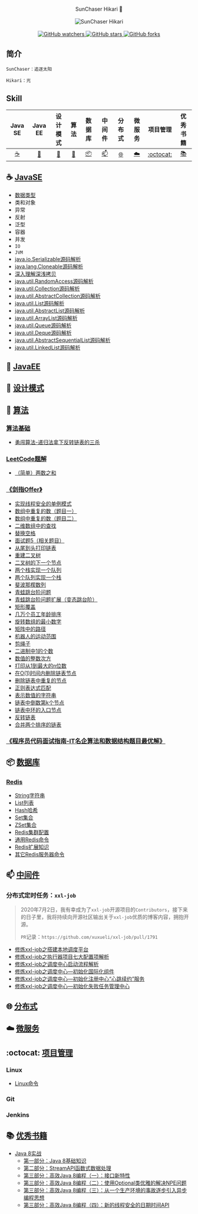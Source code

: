 <div align="center">
    <br />SunChaser Hikari 🌻<br /><br />
    <img alt="SunChaser Hikari" src="https://img.shields.io/badge/SunChaser-Hikari-blueviolet?logo=Java&logoColor=violet" />
    <br /><br />
    <a title="sunchaser-hikari watchers" target="_blank" href="https://github.com/sunchaser-lilu/sunchaser-hikari/watchers">
        <img alt="GitHub watchers" src="https://img.shields.io/github/watchers/sunchaser-lilu/sunchaser-hikari?color=%5D&logoColor=blueviolet&style=social" />
    </a>  
    <a title="sunchaser-hikari stars" target="_blank" href="https://github.com/sunchaser-lilu/sunchaser-hikari/stargazers">
        <img alt="GitHub stars" src="https://img.shields.io/github/stars/sunchaser-lilu/sunchaser-hikari?color=%5D&logoColor=blueviolet&style=social" />
    </a>  
    <a title="sunchaser-hikari forks" target="_blank" href="https://github.com/sunchaser-lilu/sunchaser-hikari/network/members">
        <img alt="GitHub forks" src="https://img.shields.io/github/forks/sunchaser-lilu/sunchaser-hikari?color=%5D&logoColor=blueviolet&style=social" />
    </a>
</div> 

## 简介

```
SunChaser：追逐太阳

Hikari：光
```

## Skill

| Java SE | Java EE | 设计模式 | 算法 | 数 据 库 | 中 间 件 | 分 布 式 | 微 服 务 | 项目管理 | 优秀书籍 |
| :--------: | :--------: | :--------: | :--------: | :--------: | :--------: | :--------: | :--------: | :--------: | :--------: |
| [:coffee:](#coffee-JavaSE) | [:baby_bottle:](#baby_bottle-JavaEE) | [:shell:](#shell-设计模式) | [:pencil:](#pencil-算法) | [:package:](#package-数据库) | [:mailbox:](#mailbox-中间件) | [:globe_with_meridians:](#globe_with_meridians-分布式) | [:cloud:](#cloud-微服务) | [:octocat:](#octocat-项目管理) | [:books:](#books-优秀书籍) |

## :coffee: [JavaSE](./java-se)
- [数据类型](./java-se/docs/数据类型.md)
- 类和对象
- 异常
- 反射
- 泛型
- 容器
- 并发
- `IO`
- `JVM`
- [java.io.Serializable源码解析](./java-se/docs/base/serializable.md)
- [java.lang.Cloneable源码解析](./java-se/docs/base/cloneable.md)
- [深入理解深浅拷贝](./java-se/docs/base/depth-shallow-copy.md)
- [java.util.RandomAccess源码解析](./java-se/docs/base/randomaccess.md)
- [java.util.Collection源码解析](./java-se/docs/base/collection.md)
- [java.util.AbstractCollection源码解析](./java-se/docs/base/abstract-collection.md)
- [java.util.List源码解析](./java-se/docs/base/list.md)
- [java.util.AbstractList源码解析](./java-se/docs/base/abstract-list.md)
- [java.util.ArrayList源码解析](./java-se/docs/base/arraylist.md)
- [java.util.Queue源码解析](./java-se/docs/base/queue.md)
- [java.util.Deque源码解析](./java-se/docs/base/deque.md)
- [java.util.AbstractSequentialList源码解析](./java-se/docs/base/abstract-sequential-list.md)
- [java.util.LinkedList源码解析](./java-se/docs/base/linkedlist.md)

## :baby_bottle: [JavaEE](./java-ee)

## :shell: [设计模式](./design-patterns)

## :pencil: [算法](./algorithm)

### [算法基础](./algorithm/algorithm-base/README.md)
- [勇闯算法-递归法拿下反转链表的三杀](./algorithm/algorithm-base/docs/勇闯算法-递归法拿下反转链表的三杀.md)

### [LeetCode题解](./algorithm/leetcode-problem-solution/README.md)
- [（简单）两数之和](./algorithm/leetcode-problem-solution/docs/（简单）两数之和.md)

### [《剑指Offer》](./algorithm/sword-finger-offer/README.md)
  - [实现线程安全的单例模式](./algorithm/sword-finger-offer/docs/实现线程安全的单例模式.md)
  - [数组中重复的数（题目一）](./algorithm/sword-finger-offer/docs/数组中重复的数（题目一）.md)
  - [数组中重复的数（题目二）](./algorithm/sword-finger-offer/docs/数组中重复的数（题目二）.md)
  - [二维数组中的查找](./algorithm/sword-finger-offer/docs/二维数组中的查找.md)
  - [替换空格](./algorithm/sword-finger-offer/docs/替换空格.md)
  - [面试题5（相关题目）](./algorithm/sword-finger-offer/docs/面试题5（相关题目）.md)
  - [从尾到头打印链表](./algorithm/sword-finger-offer/docs/从尾到头打印链表.md)
  - [重建二叉树](./algorithm/sword-finger-offer/docs/重建二叉树.md)
  - [二叉树的下一个节点](./algorithm/sword-finger-offer/docs/二叉树的下一个节点.md)
  - [两个栈实现一个队列](./algorithm/sword-finger-offer/docs/两个栈实现一个队列.md)
  - [两个队列实现一个栈](./algorithm/sword-finger-offer/docs/两个队列实现一个栈.md)
  - [斐波那楔数列](./algorithm/sword-finger-offer/docs/斐波那楔数列.md)
  - [青蛙跳台阶问题](./algorithm/sword-finger-offer/docs/青蛙跳台阶问题.md)
  - [青蛙跳台阶问题扩展（变态跳台阶）](./algorithm/sword-finger-offer/docs/青蛙跳台阶问题扩展（变态跳台阶）.md)
  - [矩形覆盖](./algorithm/sword-finger-offer/docs/矩形覆盖.md)
  - [几万个员工年龄排序](./algorithm/sword-finger-offer/docs/几万个员工年龄排序.md)
  - [旋转数组的最小数字](./algorithm/sword-finger-offer/docs/旋转数组的最小数字.md)
  - [矩阵中的路径](./algorithm/sword-finger-offer/docs/矩阵中的路径.md)
  - [机器人的运动范围](./algorithm/sword-finger-offer/docs/机器人的运动范围.md)
  - [剪绳子](./algorithm/sword-finger-offer/docs/剪绳子.md)
  - [二进制中1的个数](./algorithm/sword-finger-offer/docs/二进制中1的个数.md)
  - [数值的整数次方](./algorithm/sword-finger-offer/docs/数值的整数次方.md)
  - [打印从1到最大的n位数](./algorithm/sword-finger-offer/docs/打印从1到最大的n位数.md)
  - [在O(1)时间内删除链表节点](./algorithm/sword-finger-offer/docs/在O(1)时间内删除链表节点.md)
  - [删除链表中重复的节点](./algorithm/sword-finger-offer/docs/删除链表中重复的节点.md)
  - [正则表达式匹配](./algorithm/sword-finger-offer/docs/正则表达式匹配.md)
  - [表示数值的字符串](./algorithm/sword-finger-offer/docs/表示数值的字符串.md)
  - [链表中倒数第k个节点](./algorithm/sword-finger-offer/docs/链表中倒数第k个节点.md)
  - [链表中环的入口节点](./algorithm/sword-finger-offer/docs/链表中环的入口节点.md)
  - [反转链表](./algorithm/sword-finger-offer/docs/反转链表.md)
  - [合并两个排序的链表](./algorithm/sword-finger-offer/docs/合并两个排序的链表.md)

### [《程序员代码面试指南-IT名企算法和数据结构题目最优解》](./algorithm/coding-interview-guide/README.md)

## :package: [数据库](./database)

### [Redis](./database/Redis/README.md)

- [String字符串](./database/Redis/String字符串.md)
- [List列表](./database/Redis/List列表.md)
- [Hash哈希](./database/Redis/Hash哈希.md)
- [Set集合](./database/Redis/Set集合.md)
- [ZSet集合](./database/Redis/ZSet集合.md)
- [Redis集群配置](./database/Redis/Redis集群配置.md)
- [通用Redis命令](./database/Redis/通用Redis命令.md)
- [Redis扩展知识](./database/Redis/Redis扩展知识.md)
- [其它Redis服务器命令](./database/Redis/其它Redis服务器命令.md)

## :mailbox: [中间件](./middleware)

### 分布式定时任务：`xxl-job`

> 2020年7月2日，我有幸成为了`xxl-job`开源项目的`Contributors`，接下来的日子里，我将持续向开源社区输出关于`xxl-job`优质的博客内容，拥抱开源。
>
> `PR`记录：`https://github.com/xuxueli/xxl-job/pull/1791`

- [修炼xxl-job之搭建本地调度平台](./middleware/xxl-job-sample/docs/修炼xxl-job之搭建本地调度平台.md)
- [修炼xxl-job之执行器项目七大配置项解析](./middleware/xxl-job-sample/docs/修炼xxl-job之执行器项目七大配置项解析.md)
- [修炼xxl-job之调度中心启动流程解析](./middleware/xxl-job-sample/docs/修炼xxl-job之调度中心启动流程解析.md)
- [修炼xxl-job之调度中心—初始化国际化组件](./middleware/xxl-job-sample/docs/修炼xxl-job之调度中心—初始化国际化组件.md)
- [修炼xxl-job之调度中心—初始化注册中心“心跳续约”服务](./middleware/xxl-job-sample/docs/修炼xxl-job之调度中心—初始化注册中心“心跳续约”服务.md)
- [修炼xxl-job之调度中心—初始化失败任务管理中心](./middleware/xxl-job-sample/docs/修炼xxl-job之调度中心—初始化失败任务管理中心.md)

## :globe_with_meridians: [分布式](./distributed)

## :cloud: [微服务](./microservice)

## :octocat: [项目管理](./project-management)

### Linux
- [Linux命令](./project-management/Linux/Linux命令.md)

### Git

### Jenkins

## :books: [优秀书籍](./book-notes)

- [Java 8实战](./book-notes/java8-in-action/README.md)
  - [第一部分：Java 8基础知识](./book-notes/java8-in-action/notes/第一部分-基础知识.md)
  - [第二部分：StreamAPI函数式数据处理](./book-notes/java8-in-action/notes/第二部分-函数式数据处理.md)
  - [第三部分：高效Java 8编程（一）：接口新特性](./book-notes/java8-in-action/notes/第三部分-高效Java8编程（一）.md)
  - [第三部分：高效Java 8编程（二）：使用Optional类优雅的解决NPE问题](./book-notes/java8-in-action/notes/第三部分-高效Java8编程（二）.md)
  - [第三部分：高效Java 8编程（三）：从一个生产环境的事故逐步引入异步编程思想](./book-notes/java8-in-action/notes/第三部分-高效Java8编程（三）.md)
  - [第三部分：高效Java 8编程（四）：新的线程安全的日期时间API](./book-notes/java8-in-action/notes/第三部分-高效Java8编程（四）.md)